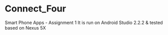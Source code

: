 # Connect_Four
Smart Phone Apps - Assignment 1
It is run on Android Studio 2.2.2
& tested based on Nexus 5X
